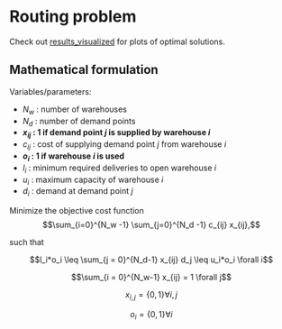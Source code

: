 # Routing problem

Check out [results_visualized](results_visualized.md) for plots of optimal solutions.

## Mathematical formulation

Variables/parameters:

 - $N_w$ : number of warehouses
 - $N_d$ : number of demand points
 - **$x_{ij}$ : $1$ if demand point $j$ is supplied by warehouse $i$**
 - $c_{ij}$ : cost of supplying demand point $j$ from warehouse $i$ 
 - **$o_{i}$ : $1$ if warehouse $i$ is used**
 - $l_i$ : minimum required deliveries to open warehouse $i$ 
 - $u_i$ : maximum capacity of warehouse $i$
 - $d_i$ : demand at demand point $j$


Minimize the objective cost function
$$\sum_{i=0}^{N_w -1} \sum_{j=0}^{N_d -1} c_{ij} x_{ij},$$

such that

$$l_i*o_i \leq \sum_{j = 0}^{N_d-1} x_{ij} d_j \leq u_i*o_i \forall i$$

$$\sum_{i = 0}^{N_w-1} x_{ij} = 1 \forall j$$

$$x_{i,j} = \{0,1\} \forall i,j$$

$$o_i = \{0,1\} \forall i$$